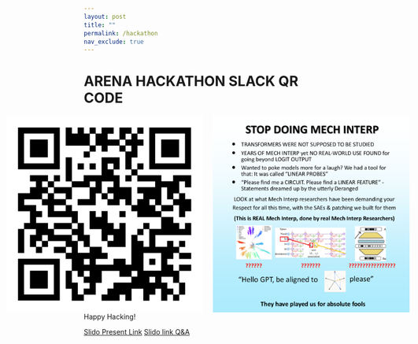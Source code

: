 ```yaml
---
layout: post
title: ""
permalink: /hackathon
nav_exclude: true
---
```


# ARENA HACKATHON SLACK QR CODE
<div class="side-by-side">
    <img src = "/images/misc/hackathonQR.jpg" width=400 height=400>
    <img src = "/images/misc/mech-interp-meme.png" width=400 height=400>
</div>
Happy Hacking!

[Slido Present Link](https://wall.sli.do/event/72RLEFwcPFAzY5Fux2GVXC/?section=a5aed8a4-d0c9-45e0-8612-9b27fa35a1f9)
[Slido link Q&A](https://app.sli.do/event/72RLEFwcPFAzY5Fux2GVXC/live/questions)

<style>
.side-by-side {
  display: flex;
  justify-content: center;
  gap: 20px; /* Space between images */
}

.side-by-side img {
  max-width: 100%;
  height: auto;
}
</style>